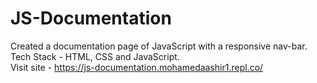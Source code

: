 # JS-Documentation
Created a documentation page of JavaScript with a responsive nav-bar.<br>
Tech Stack - HTML, CSS and JavaScript.<br>
Visit site - https://js-documentation.mohamedaashir1.repl.co/
